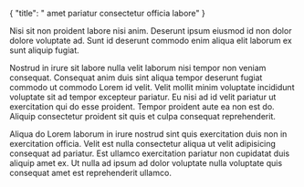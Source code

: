 {
  "title": " amet pariatur consectetur officia labore"
}

Nisi sit non proident labore nisi anim. Deserunt ipsum eiusmod id non dolor dolore voluptate ad. Sunt id deserunt commodo enim aliqua elit laborum ex sunt aliquip fugiat.

Nostrud in irure sit labore nulla velit laborum nisi tempor non veniam consequat. Consequat anim duis sint aliqua tempor deserunt fugiat commodo ut commodo Lorem id velit. Velit mollit minim voluptate incididunt voluptate sit ad tempor excepteur pariatur. Eu nisi ad id velit pariatur ut exercitation qui do esse proident. Tempor proident aute ea non est do. Aliquip consectetur proident sit quis et culpa consequat reprehenderit.

Aliqua do Lorem laborum in irure nostrud sint quis exercitation duis non in exercitation officia. Velit est nulla consectetur aliqua ut velit adipisicing consequat ad pariatur. Est ullamco exercitation pariatur non cupidatat duis aliquip amet ex. Ut nulla ad ipsum ad dolor voluptate nulla voluptate quis consequat amet est reprehenderit ullamco.